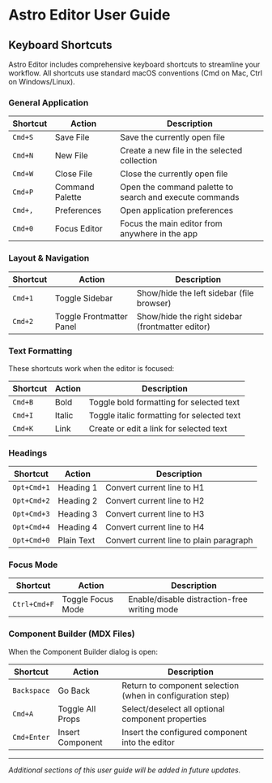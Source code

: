 # Astro Editor User Guide

## Keyboard Shortcuts

Astro Editor includes comprehensive keyboard shortcuts to streamline your workflow. All shortcuts use standard macOS conventions (Cmd on Mac, Ctrl on Windows/Linux).

### General Application

| Shortcut | Action          | Description                                             |
| -------- | --------------- | ------------------------------------------------------- |
| `Cmd+S`  | Save File       | Save the currently open file                            |
| `Cmd+N`  | New File        | Create a new file in the selected collection            |
| `Cmd+W`  | Close File      | Close the currently open file                           |
| `Cmd+P`  | Command Palette | Open the command palette to search and execute commands |
| `Cmd+,`  | Preferences     | Open application preferences                            |
| `Cmd+0`  | Focus Editor    | Focus the main editor from anywhere in the app          |

### Layout & Navigation

| Shortcut | Action                   | Description                                      |
| -------- | ------------------------ | ------------------------------------------------ |
| `Cmd+1`  | Toggle Sidebar           | Show/hide the left sidebar (file browser)        |
| `Cmd+2`  | Toggle Frontmatter Panel | Show/hide the right sidebar (frontmatter editor) |

### Text Formatting

These shortcuts work when the editor is focused:

| Shortcut | Action | Description                                |
| -------- | ------ | ------------------------------------------ |
| `Cmd+B`  | Bold   | Toggle bold formatting for selected text   |
| `Cmd+I`  | Italic | Toggle italic formatting for selected text |
| `Cmd+K`  | Link   | Create or edit a link for selected text    |

### Headings

| Shortcut    | Action     | Description                             |
| ----------- | ---------- | --------------------------------------- |
| `Opt+Cmd+1` | Heading 1  | Convert current line to H1              |
| `Opt+Cmd+2` | Heading 2  | Convert current line to H2              |
| `Opt+Cmd+3` | Heading 3  | Convert current line to H3              |
| `Opt+Cmd+4` | Heading 4  | Convert current line to H4              |
| `Opt+Cmd+0` | Plain Text | Convert current line to plain paragraph |

### Focus Mode

| Shortcut     | Action            | Description                                  |
| ------------ | ----------------- | -------------------------------------------- |
| `Ctrl+Cmd+F` | Toggle Focus Mode | Enable/disable distraction-free writing mode |

### Component Builder (MDX Files)

When the Component Builder dialog is open:

| Shortcut    | Action           | Description                                                |
| ----------- | ---------------- | ---------------------------------------------------------- |
| `Backspace` | Go Back          | Return to component selection (when in configuration step) |
| `Cmd+A`     | Toggle All Props | Select/deselect all optional component properties          |
| `Cmd+Enter` | Insert Component | Insert the configured component into the editor            |

---

_Additional sections of this user guide will be added in future updates._
